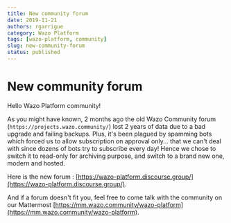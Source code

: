 ```yaml
---
title: New community forum
date: 2019-11-21
authors: rgarrigue
category: Wazo Platform
tags: [wazo-platform, community]
slug: new-community-forum
status: published
---
```


# New community forum

Hello Wazo Platform community!

As you might have known, 2 months ago the old Wazo Community forum (`https://projects.wazo.community/`) lost 2 years of data due to a bad upgrade and failing backups. Plus, it's been plagued by spamming bots which forced us to allow subscription on approval only... that we can't deal with since dozens of bots try to subscribe every day! Hence we chose to switch it to read-only for archiving purpose, and switch to a brand new one, modern and hosted.

Here is the new forum : [https://wazo-platform.discourse.group/](https://wazo-platform.discourse.group/).

And if a forum doesn't fit you, feel free to come talk with the community on our Mattermost [https://mm.wazo.community/wazo-platform](https://mm.wazo.community/wazo-platform).

<!-- truncate -->
